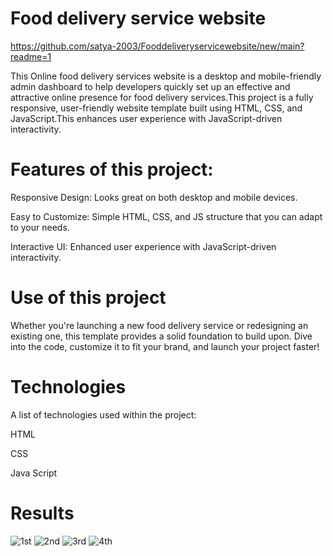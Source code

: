 # Food delivery service website

https://github.com/satya-2003/Fooddeliveryservicewebsite/new/main?readme=1


This Online food delivery services website is a desktop and mobile-friendly admin dashboard to help developers quickly set up an effective and attractive online presence for food delivery services.This project is a fully responsive, user-friendly website template built using HTML, CSS, and JavaScript.This enhances user experience with JavaScript-driven interactivity.

# Features of this project:

Responsive Design: Looks great on both desktop and mobile devices.

Easy to Customize: Simple HTML, CSS, and JS structure that you can adapt to your needs.

Interactive UI: Enhanced user experience with JavaScript-driven interactivity.



 # Use of this project
Whether you're launching a new food delivery service or redesigning an existing one, this template provides a solid foundation to build upon. Dive into the code, customize it to fit your brand, and launch your project faster!


 # Technologies

A list of technologies used within the project:

HTML

CSS

Java Script

# Results 

![1st](https://github.com/satya-2003/Fooddeliveryservicewebsite/assets/138389036/37a93497-7d7b-4c00-a2eb-e4de18899baa)
![2nd](https://github.com/satya-2003/Fooddeliveryservicewebsite/assets/138389036/6dd96d58-df83-42d8-bfe6-3a84cbe9b1bd)
![3rd](https://github.com/satya-2003/Fooddeliveryservicewebsite/assets/138389036/442c39c9-25e4-4110-8de6-cdf95e04a52c)
![4th](https://github.com/satya-2003/Fooddeliveryservicewebsite/assets/138389036/5c9966d0-4a4f-496e-9f88-4c9250146b13)


